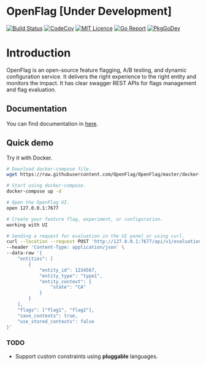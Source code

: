 # OpenFlag [Under Development]

[![Build Status][1]][2]
[![CodeCov][3]][4]
[![MIT Licence][5]][6]
[![Go Report][7]][8]
[![PkgGoDev][9]][10]

# Introduction

OpenFlag is an open-source feature flagging, A/B testing, and dynamic configuration service. It delivers the right experience to the right entity and monitors the impact. It has clear swagger REST APIs for flags management and flag evaluation.

## Documentation

You can find documentation in <a href="https://openflag.github.io">here</a>.

## Quick demo

Try it with Docker.

```bash
# Download docker-compose file.
wget https://raw.githubusercontent.com/OpenFlag/OpenFlag/master/docker-compose.yml

# Start using docker-compose.
docker-compose up -d

# Open the OpenFlag UI.
open 127.0.0.1:7677

# Create your feature flag, experiment, or configuration.
working with UI

# Sending a request for evaluation in the UI panel or using curl.
curl --location --request POST 'http://127.0.0.1:7677/api/v1/evaluation' \
--header 'Content-Type: application/json' \
--data-raw '{
    "entities": [
        {
            "entity_id": 1234567,
            "entity_type": "type1",
            "entity_context": {
                "state": "CA"
            }
        }
    ],
    "flags": ["flag1", "flag2"],
    "save_contexts": true,
    "use_stored_contexts": false
}'
```

### TODO

* Support custom constraints using **pluggable** languages.

[1]: https://img.shields.io/drone/build/OpenFlag/OpenFlag.svg?style=flat-square&logo=drone
[2]: https://cloud.drone.io/OpenFlag/OpenFlag
[3]: https://img.shields.io/codecov/c/gh/OpenFlag/OpenFlag?logo=codecov&style=flat-square
[4]: https://codecov.io/gh/OpenFlag/OpenFlag
[5]: https://img.shields.io/github/license/OpenFlag/OpenFlag?style=flat-square
[6]: https://opensource.org/licenses/mit-license.php
[7]: https://goreportcard.com/badge/github.com/OpenFlag/OpenFlag?style=flat-square
[8]: https://goreportcard.com/report/github.com/OpenFlag/OpenFlag
[9]: https://pkg.go.dev/badge/github.com/OpenFlag/OpenFlag
[10]: https://pkg.go.dev/github.com/OpenFlag/OpenFlag
